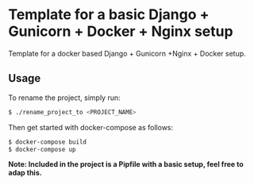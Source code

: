 # Template for a basic Django + Gunicorn + Docker + Nginx setup

Template for a docker based Django + Gunicorn +Nginx + Docker setup.

## Usage

To rename the project, simply run:

```bash
$ ./rename_project_to <PROJECT_NAME>
```

Then get started with docker-compose as follows:

```bash
$ docker-compose build
$ docker-compose up
```

**Note: Included in the project is a Pipfile with a basic setup, feel free to adap this.**


